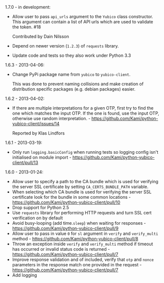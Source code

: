 1.7.0 - in development:

* Allow user to pass `api_urls` argument to the `Yubico` class constructor.
  This argument can contain a list of API urls which are used to validate the
  token. #18

  Contributed by Dain Nilsson

* Depend on newer version (`1.2.3`) of `requests` library.
* Update code and tests so they also work under Python 3.3

1.6.3 - 2013-04-06:

* Change PyPi package name from `yubico` to `yubico-client`.

  This was done to prevent naming collisions and make creation of distribution
  specific packages (e.g. debian packages) easier.

1.6.2 - 2013-04-02:

* If there are multiple interpretations for a given OTP, first try to find the one
  which matches the input OTP. If the one is found, use the input OTP, otherwise
  use random interpretation. - https://github.com/Kami/python-yubico-client/issues/14

  Reported by Klas Lindfors

1.6.1 - 2013-03-19:

* Only run `logging.basicConfig` when running tests so logging config isn't initialised
  on module import - https://github.com/Kami/python-yubico-client/pull/13

1.6.0 - 2013-01-24:

* Allow user to specify a path to the CA bundle which is used for verifying the
  server SSL certificate by setting `CA_CERTS_BUNDLE_PATH` variable.
* When selecting which CA bundle is used for verifying the server SSL
  certificate look for the bundle in some common locations - https://github.com/Kami/python-yubico-client/pull/10
* Drop support for Python 2.5
* Use `requests` library for performing HTTP requests and turn SSL cert
  verification on by default
* Avoid busy-looping (add time.`sleep`) when waiting for responses - https://github.com/Kami/python-yubico-client/pull/9
* Allow user to pass in value `0` for `sl` argument in `verify` and
  `verify_multi` method - https://github.com/Kami/python-yubico-client/pull/8
* Throw an exception inside `verify` and `verify_multi` method if timeout has
  occurred or invalid status code is returned - https://github.com/Kami/python-yubico-client/pull/7
* Improve response validation and of included, verify that `otp` and `nonce`
  parameters in the response match one provided in the request - https://github.com/Kami/python-yubico-client/pull/7
* Add logging
